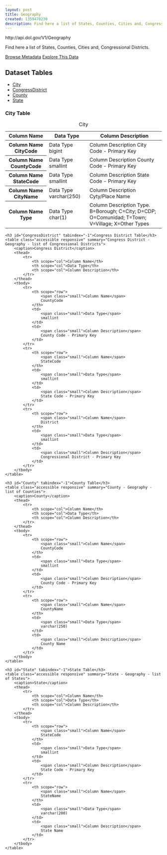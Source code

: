 ```yaml
---
layout: post
title: Geography
created: 1359478230
description: Find here a list of States, Counties, Cities and, Congressional Districts.
---
```


<div class="force_wrap apiurl">
<p>http://api.dol.gov/V1/Geography</p>
</div>

<p>Find here a list of States, Counties, Cities and, Congressional Districts.</p>

<a href ="http://api.dol.gov/V1/Geography/$metadata" class="button radius button_dataset">Browse Metadata</a>
<a href ="https://devtools.dol.gov/APISampler/Home/Index1?datasetName=Geography" class="button radius button_dataset">Explore This Data</a>

## Dataset Tables

<div>
	<ul>
		<li><a href="#City">City</a></li>
		<li><a href="#CongressDistrict">CongressDistrict</a></li>
		<li><a href="#County">County</a></li>
		<li><a href="#State">State</a></li>
	</ul>
</div>

<div>
	<h3 id="City" tabindex="-1">City Table</h3>
	<table class="accessible responsive" summary="City - Geography - list of States, Counties, and Cities">
		<caption>City</caption>
		<thead>
			<tr>
				<th scope="col">Column Name</th>
				<th scope="col">Data Type</th>
				<th scope="col">Column Description</th>
			</tr>
		</thead>
		<tbody>
			<tr>
				<th scope="row">
					<span class="small">Column Name</span>
					CityCode
				</th>
				<td>
					<span class="small">Data Type</span>
					bigint
				</td>
				<td>
					<span class="small">Column Description</span>
					City Code - Primary Key
				</td>
			</tr>
			<tr>
				<th scope="row">
					<span class="small">Column Name</span>
					CountyCode
				</th>
				<td>
					<span class="small">Data Type</span>
					smallint
				</td>
				<td>
					<span class="small">Column Description</span>
					County Code - Primary Key
				</td>
			</tr>
			<tr>
				<th scope="row">
					<span class="small">Column Name</span>
					StateCode
				</th>
				<td>
					<span class="small">Data Type</span>
					smallint
				</td>
				<td>
					<span class="small">Column Description</span>
					State Code - Primary Key
				</td>
			</tr>
			<tr>
				<th scope="row">
					<span class="small">Column Name</span>
					CityName
				</th>
				<td>
					<span class="small">Data Type</span>
					varchar(250)
				</td>
				<td>
					<span class="small">Column Description</span>
					Cyty/Place Name
				</td>
			</tr>
			<tr>
				<th scope="row">
					<span class="small">Column Name</span>
					Type
				</th>
				<td>
					<span class="small">Data Type</span>
					char(1)
				</td>
				<td>
					<span class="small">Column Description</span>
					Type. B=Borough; C=City; D=CDP; O=Comunidad; T=Town; V=Village; X=Other Types
				</td>
			</tr>
		</tbody>
	</table>

	<h3 id="CongressDistrict" tabindex="-1">Congress District Table</h3>
	<table class="accessible responsive" summary="Congress District - Geography - list of Congressional Districts">
		<caption>Congress District</caption>
		<thead>
			<tr>
				<th scope="col">Column Name</th>
				<th scope="col">Data Type</th>
				<th scope="col">Column Description</th>
			</tr>
		</thead>
		<tbody>
			<tr>
				<th scope="row">
					<span class="small">Column Name</span>
					CountyCode
				</th>
				<td>
					<span class="small">Data Type</span>
					smallint
				</td>
				<td>
					<span class="small">Column Description</span>
					County Code - Primary Key
				</td>
			</tr>
			<tr>
				<th scope="row">
					<span class="small">Column Name</span>
					StateCode
				</th>
				<td>
					<span class="small">Data Type</span>
					smallint
				</td>
				<td>
					<span class="small">Column Description</span>
					State Code - Primary Key
				</td>
			</tr>
			<tr>
				<th scope="row">
					<span class="small">Column Name</span>
					District
				</th>
				<td>
					<span class="small">Data Type</span>
					smallint
				</td>
				<td>
					<span class="small">Column Description</span>
					Congressional District - Primary Key
				</td>
			</tr>
		</tbody>
	</table>

	<h3 id="County" tabindex="-1">County Table</h3>
	<table class="accessible responsive" summary="County - Geography - list of Counties">
		<caption>County</caption>
		<thead>
			<tr>
				<th scope="col">Column Name</th>
				<th scope="col">Data Type</th>
				<th scope="col">Column Description</th>
			</tr>
		</thead>
		<tbody>
			<tr>
				<th scope="row">
					<span class="small">Column Name</span>
					CountyCode
				</th>
				<td>
					<span class="small">Data Type</span>
					smallint
				</td>
				<td>
					<span class="small">Column Description</span>
					County Code - Primary Key
				</td>
			</tr>
			<tr>
				<th scope="row">
					<span class="small">Column Name</span>
					CountyName
				</th>
				<td>
					<span class="small">Data Type</span>
					varchar(250)
				</td>
				<td>
					<span class="small">Column Description</span>
					County Name
				</td>
			</tr>
		</tbody>
	</table>

	<h3 id="State" tabindex="-1">State Table</h3>
	<table class="accessible responsive" summary="State - Geography - list of States">
		<caption>State</caption>
		<thead>
			<tr>
				<th scope="col">Column Name</th>
				<th scope="col">Data Type</th>
				<th scope="col">Column Description</th>
			</tr>
		</thead>
		<tbody>
			<tr>
				<th scope="row">
					<span class="small">Column Name</span>
					StateCode
				</th>
				<td>
					<span class="small">Data Type</span>
					smallint
				</td>
				<td>
					<span class="small">Column Description</span>
					State Code - Primary Key
				</td>
			</tr>
			<tr>
				<th scope="row">
					<span class="small">Column Name</span>
					StateName
				</th>
				<td>
					<span class="small">Data Type</span>
					varchar(200)
				</td>
				<td>
					<span class="small">Column Description</span>
					State Name
				</td>
			</tr>
		</tbody>
	</table>
</div>